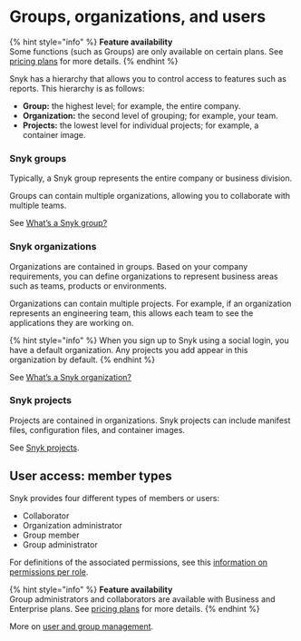 # Groups, organizations, and users

{% hint style="info" %}
**Feature availability**\
Some functions (such as Groups) are only available on certain plans. See [pricing plans](https://snyk.io/plans/) for more details.
{% endhint %}

Snyk has a hierarchy that allows you to control access to features such as reports. This hierarchy is as follows:

* **Group:** the highest level; for example, the entire company.
* **Organization:** the second level of grouping; for example, your team.
* **Projects:** the lowest level for individual projects; for example, a container image.

### Snyk groups

Typically, a Snyk group represents the entire company or business division.

Groups can contain multiple organizations, allowing you to collaborate with multiple teams.

See [What’s a Snyk group?](../../features/user-and-group-management/managing-groups-and-organizations/whats-a-snyk-group.md)

### Snyk organizations

Organizations are contained in groups. Based on your company requirements, you can define organizations to represent business areas such as teams, products or environments.

Organizations can contain multiple projects. For example, if an organization represents an engineering team, this allows each team to see the applications they are working on.

{% hint style="info" %}
When you sign up to Snyk using a social login, you have a default organization. Any projects you add appear in this organization by default.
{% endhint %}

See [What’s a Snyk organization?](../../features/user-and-group-management/managing-groups-and-organizations/whats-a-snyk-organization.md)

### Snyk projects

Projects are contained in organizations. Snyk projects can include manifest files, configuration files, and container images.

See [Snyk projects](../introduction-to-snyk-projects/).

## User access: member types

Snyk provides four different types of members or users:

* Collaborator
* Organization administrator
* Group member
* Group administrator

For definitions of the associated permissions, see this [information on permissions per role](https://docs.snyk.io/features/user-and-group-management/managing-users-and-permissions/managing-permissions#permissions-per-role).

{% hint style="info" %}
**Feature availability**\
Group administrators and collaborators are available with Business and Enterprise plans. See [pricing plans](https://snyk.io/plans/) for more details.
{% endhint %}

More on [user and group management](../../features/user-and-group-management/).
